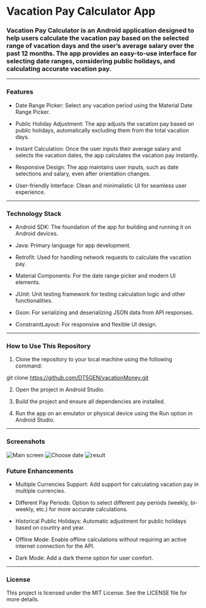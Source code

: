 # Vacation Pay Calculator App

### Vacation Pay Calculator is an Android application designed to help users calculate the vacation pay based on the selected range of vacation days and the user’s average salary over the past 12 months. The app provides an easy-to-use interface for selecting date ranges, considering public holidays, and calculating accurate vacation pay.

---

### Features

- Date Range Picker: Select any vacation period using the Material Date Range Picker.

- Public Holiday Adjustment: The app adjusts the vacation pay based on public holidays, automatically excluding them from the total vacation days.

- Instant Calculation: Once the user inputs their average salary and selects the vacation dates, the app calculates the vacation pay instantly.

- Responsive Design: The app maintains user inputs, such as date selections and salary, even after orientation changes.

- User-friendly Interface: Clean and minimalistic UI for seamless user experience.

---

### Technology Stack

- Android SDK: The foundation of the app for building and running it on Android devices.

- Java: Primary language for app development.

- Retrofit: Used for handling network requests to calculate the vacation pay.

- Material Components: For the date range picker and modern UI elements.

- JUnit: Unit testing framework for testing calculation logic and other functionalities.

- Gson: For serializing and deserializing JSON data from API responses.

- ConstraintLayout: For responsive and flexible UI design.

---

### How to Use This Repository

1. Clone the repository to your local machine using the following command:

git clone https://github.com/DT5GEN/vacationMoney.git


2. Open the project in Android Studio.


3. Build the project and ensure all dependencies are installed.


4. Run the app on an emulator or physical device using the Run option in Android Studio.

---

### Screenshots

![Main screen](scrsht1.jpg)       ![Choose date](scrsht2.jpg)      ![result](scrsht3.jpg)


### Future Enhancements

- Multiple Currencies Support: Add support for calculating vacation pay in multiple currencies.

- Different Pay Periods: Option to select different pay periods (weekly, bi-weekly, etc.) for more accurate calculations.

- Historical Public Holidays: Automatic adjustment for public holidays based on country and year.

- Offline Mode: Enable offline calculations without requiring an active internet connection for the API.

- Dark Mode: Add a dark theme option for user comfort.

---

### License

This project is licensed under the MIT License. See the LICENSE file for more details.

